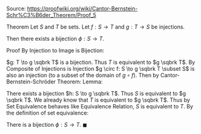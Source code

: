 # 

Source: https://proofwiki.org/wiki/Cantor-Bernstein-Schr%C3%B6der_Theorem/Proof_5

Theorem
Let $S$ and $T$ be sets.
Let $f: S \to T$ and $g: T \to S$ be injections.

Then there exists a bijection $\phi: S \to T$.


Proof
By Injection to Image is Bijection:

$g: T \to g \sqbrk T$ is a bijection.
Thus $T$ is equivalent to $g \sqbrk T$.
By Composite of Injections is Injection $g \circ f: S \to g \sqbrk T \subset S$ is also an injection (to a subset of the domain of $g \circ f$).
Then by Cantor-Bernstein-Schröder Theorem: Lemma:

There exists a bijection $h: S \to g \sqbrk T$.
Thus $S$ is equivalent to $g \sqbrk T$.
We already know that $T$ is equivalent to $g \sqbrk T$.
Thus by Set Equivalence behaves like Equivalence Relation, $S$ is equivalent to $T$.
By the definition of set equivalence:

There is a bijection $\phi: S \to T$.
$\blacksquare$





